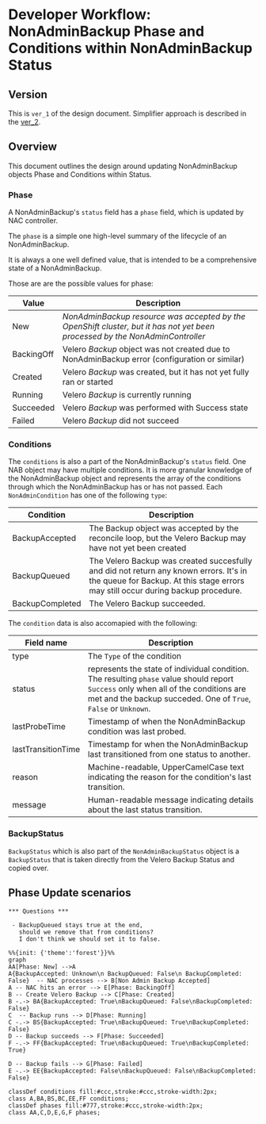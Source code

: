 # Developer Workflow: NonAdminBackup Phase and Conditions within NonAdminBackup Status

## Version

This is `ver_1` of the design document. Simplifier approach is described in the [ver_2].

## Overview

This document outlines the design around updating NonAdminBackup objects Phase and Conditions within Status.

### Phase

A NonAdminBackup's `status` field has a `phase` field, which is updated by NAC controller.

The `phase` is a simple one high-level summary of the lifecycle of an NonAdminBackup.

It is always a one well defined value, that is intended to be a comprehensive state of a NonAdminBackup.

Those are are the possible values for phase:

| **Value** | **Description**                 |
|-----------|--------------------------------|
| New | *NonAdminBackup resource was accepted by the OpenShift cluster, but it has not yet been processed by the NonAdminController* |
| BackingOff | Velero *Backup* object was not created due to NonAdminBackup error (configuration or similar) |
| Created | Velero *Backup* was created, but it has not yet fully ran or started |
| Running | Velero *Backup* is currently running |
| Succeeded | Velero *Backup* was performed with Success state |
| Failed | Velero *Backup* did not succeed |

### Conditions

The `conditions` is also a part of the NonAdminBackup's `status` field. One NAB object may have multiple conditions. It is more granular knowledge of the NonAdminBackup object and represents the array of the conditions through which the NonAdminBackup has or has not passed. Each `NonAdminCondition` has one of the following `type`:

| **Condition** | **Description**                 |
|-----------|--------------------------------|
| BackupAccepted | The Backup object was accepted by the reconcile loop, but the Velero Backup may have not yet been created |
| BackupQueued | The Velero Backup was created succesfully and did not return any known errors. It's in the queue for Backup. At this stage errors may still occur during backup procedure. |
| BackupCompleted | The Velero Backup succeeded. |

The `condition` data is also accomapied with the following:

| **Field name** | **Description**                 |
|-----------|--------------------------------|
| type | The `Type` of the condition |
| status | represents the state of individual condition. The resulting `phase` value should report `Success` only when all of the conditions are met and the backup succeded. One of `True`, `False` or `Unknown`. |
| lastProbeTime | Timestamp of when the NonAdminBackup condition was last probed. |
| lastTransitionTime | Timestamp for when the NonAdminBackup last transitioned from one status to another. |
| reason | Machine-readable, UpperCamelCase text indicating the reason for the condition's last transition. |
| message | Human-readable message indicating details about the last status transition. |

### BackupStatus

`BackupStatus` which is also part of the `NonAdminBackupStatus` object is a `BackupStatus` that is taken directly from the Velero Backup Status and copied over.

## Phase Update scenarios

    *** Questions ***

     - BackupQueued stays true at the end,
       should we remove that from conditions?
       I don't think we should set it to false.

```mermaid
%%{init: {'theme':'forest'}}%%
graph
AA[Phase: New] -->A
A{BackupAccepted: Unknown\n BackupQueued: False\n BackupCompleted: False}  -- NAC processes --> B[Non Admin Backup Accepted]
A -- NAC hits an error --> E[Phase: BackingOff]
B -- Create Velero Backup --> C[Phase: Created]
B -.-> BA{BackupAccepted: True\nBackupQueued: False\nBackupCompleted: False}
C  -- Backup runs --> D[Phase: Running]
C -.-> BS{BackupAccepted: True\nBackupQueued: True\nBackupCompleted: False}
D -- Backup succeeds --> F[Phase: Succeeded]
F -.-> FF{BackupAccepted: True\nBackupQueued: True\nBackupCompleted: True}

D -- Backup fails --> G[Phase: Failed]
E -.-> EE{BackupAccepted: False\nBackupQueued: False\nBackupCompleted: False}

classDef conditions fill:#ccc,stroke:#ccc,stroke-width:2px;
class A,BA,BS,BC,EE,FF conditions;
classDef phases fill:#777,stroke:#ccc,stroke-width:2px;
class AA,C,D,E,G,F phases;

```


[ver_2]: ./nab_status_update_ver_2.md
